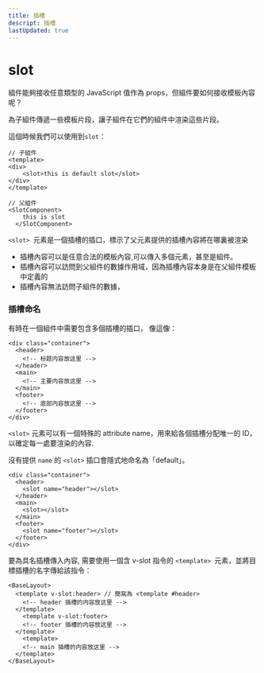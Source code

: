 ```yaml
---
title: 插槽
descript: 插槽
lastUpdated: true
---
```


# slot

組件能夠接收任意類型的 JavaScript 值作為 props，但組件要如何接收模板內容呢？

為子組件傳遞一些模板片段，讓子組件在它們的組件中渲染這些片段。

這個時候我們可以使用到`slot`：

``` vue
// 子組件
<template>
<div>
    <slot>this is default slot</slot>
</div>
</template>
```

``` vue
// 父組件  
<SlotComponent>
    this is slot
  </SlotComponent>
```

`<slot> `元素是一個插槽的插口，標示了父元素提供的插槽內容將在哪裏被渲染

- 插槽內容可以是任意合法的模板內容,可以傳入多個元素，甚至是組件。
- 插槽內容可以訪問到父組件的數據作用域，因為插槽內容本身是在父組件模板中定義的
- 插槽內容無法訪問子組件的數據，

### 插槽命名

有時在一個組件中需要包含多個插槽的插口， 像這像：

``` vue
<div class="container">
  <header>
    <!-- 标题内容放这里 -->
  </header>
  <main>
    <!-- 主要内容放这里 -->
  </main>
  <footer>
    <!-- 底部内容放这里 -->
  </footer>
</div>
```

`<slot>` 元素可以有一個特殊的 attribute name，用來給各個插槽分配唯一的 ID，以確定每一處要渲染的內容.

沒有提供 `name` 的 `<slot>` 插口會隱式地命名為「default」。

```vue
<div class="container">
  <header>
    <slot name="header"></slot>
  </header>
  <main>
    <slot></slot>
  </main>
  <footer>
    <slot name="footer"></slot>
  </footer>
</div>
```

要為具名插槽傳入內容, 需要使用一個含 v-slot 指令的 `<template> `元素，並將目標插槽的名字傳給該指令：

``` vue
<BaseLayout>
  <template v-slot:header> // 簡寫為 <template #header>
    <!-- header 插槽的内容放这里 -->
  </template>
    <template v-slot:footer>
    <!-- footer 插槽的内容放这里 -->
  </template>
    <template>
    <!-- main 插槽的内容放这里 -->
  </template>
</BaseLayout>
```

